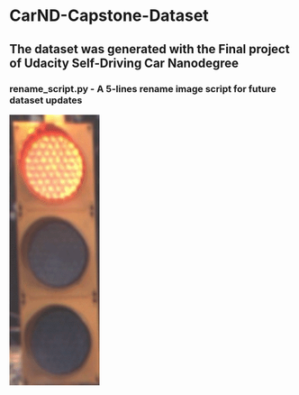 # CarND-Capstone-Dataset
## The dataset was generated with the Final project of Udacity Self-Driving Car Nanodegree 
### rename_script.py - A 5-lines rename image script for future dataset updates


![Traffic Lights](sample.gif)
